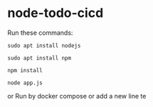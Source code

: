 # node-todo-cicd

Run these commands:


`sudo apt install nodejs`


`sudo apt install npm`


`npm install`

`node app.js`

or Run by docker compose
or add a new line
te


